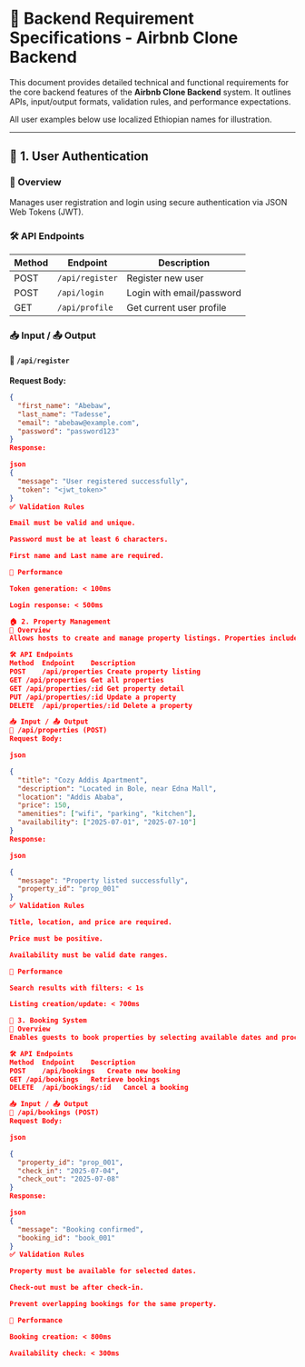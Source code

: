 # 📑 Backend Requirement Specifications - Airbnb Clone Backend

This document provides detailed technical and functional requirements for the core backend features of the **Airbnb Clone Backend** system. It outlines APIs, input/output formats, validation rules, and performance expectations.

All user examples below use localized Ethiopian names for illustration.

---

## 🔐 1. User Authentication

### 📌 Overview

Manages user registration and login using secure authentication via JSON Web Tokens (JWT).

### 🛠️ API Endpoints

| Method | Endpoint        | Description               |
| ------ | --------------- | ------------------------- |
| POST   | `/api/register` | Register new user         |
| POST   | `/api/login`    | Login with email/password |
| GET    | `/api/profile`  | Get current user profile  |

### 📥 Input / 📤 Output

#### 🔸 `/api/register`

**Request Body:**

```json
{
  "first_name": "Abebaw",
  "last_name": "Tadesse",
  "email": "abebaw@example.com",
  "password": "password123"
}
Response:

json
{
  "message": "User registered successfully",
  "token": "<jwt_token>"
}
✅ Validation Rules

Email must be valid and unique.

Password must be at least 6 characters.

First name and Last name are required.

🚀 Performance

Token generation: < 100ms

Login response: < 500ms

🏠 2. Property Management
📌 Overview
Allows hosts to create and manage property listings. Properties include details like location, pricing, and amenities.

🛠️ API Endpoints
Method	Endpoint	Description
POST	/api/properties	Create property listing
GET	/api/properties	Get all properties
GET	/api/properties/:id	Get property detail
PUT	/api/properties/:id	Update a property
DELETE	/api/properties/:id	Delete a property

📥 Input / 📤 Output
🔸 /api/properties (POST)
Request Body:

json

{
  "title": "Cozy Addis Apartment",
  "description": "Located in Bole, near Edna Mall",
  "location": "Addis Ababa",
  "price": 150,
  "amenities": ["wifi", "parking", "kitchen"],
  "availability": ["2025-07-01", "2025-07-10"]
}
Response:

json

{
  "message": "Property listed successfully",
  "property_id": "prop_001"
}
✅ Validation Rules

Title, location, and price are required.

Price must be positive.

Availability must be valid date ranges.

🚀 Performance

Search results with filters: < 1s

Listing creation/update: < 700ms

📅 3. Booking System
📌 Overview
Enables guests to book properties by selecting available dates and processing payment.

🛠️ API Endpoints
Method	Endpoint	Description
POST	/api/bookings	Create new booking
GET	/api/bookings	Retrieve bookings
DELETE	/api/bookings/:id	Cancel a booking

📥 Input / 📤 Output
🔸 /api/bookings (POST)
Request Body:

json

{
  "property_id": "prop_001",
  "check_in": "2025-07-04",
  "check_out": "2025-07-08"
}
Response:

json
{
  "message": "Booking confirmed",
  "booking_id": "book_001"
}
✅ Validation Rules

Property must be available for selected dates.

Check-out must be after check-in.

Prevent overlapping bookings for the same property.

🚀 Performance

Booking creation: < 800ms

Availability check: < 300ms
```
